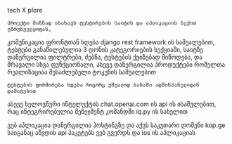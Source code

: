 tech X plore

    პროექტი მიზნად ისახავს ტესტირების საიტის და აპლიკაციის ბექით უზრუნველყოფას, 
კომუნიკაცია ფრონტთან ხდება django rest framework ის საშუალებით, ტესტები განაწილებულია 3 დონის კატეგორიების სექციაში, 
საიტზე დანერგილია ფილტრები, ძებნა, ტესტების ქვიზებად მიწოდება, და მრავალი სხვა ფუნქციონალი, 
ასევე დანერგილია პროდუქტები რომელთა რეალიზაციაა შესაძლებელი ტოკენის საშუალებით

    ტესტების ფორმირება ხდება როგორც უშუალოდ ბაზაში ადმინპანელიდან დამატებით
ასევე ხელოვნური ინტელექტის chat.openai.com ის api ის ისაშულებით, რაც ინტეგრირებულია მენეჯმენტ კომანდში iq.py  ის სახელით

ვებ აპლიკაცია დანერგილია ჰოსტინგზე და აქვს საკუთარი დომენი kop.ge საიგანაც აწვდის api პაკეტებს ვებ გვერდს და ios ის აპლიკაციას

